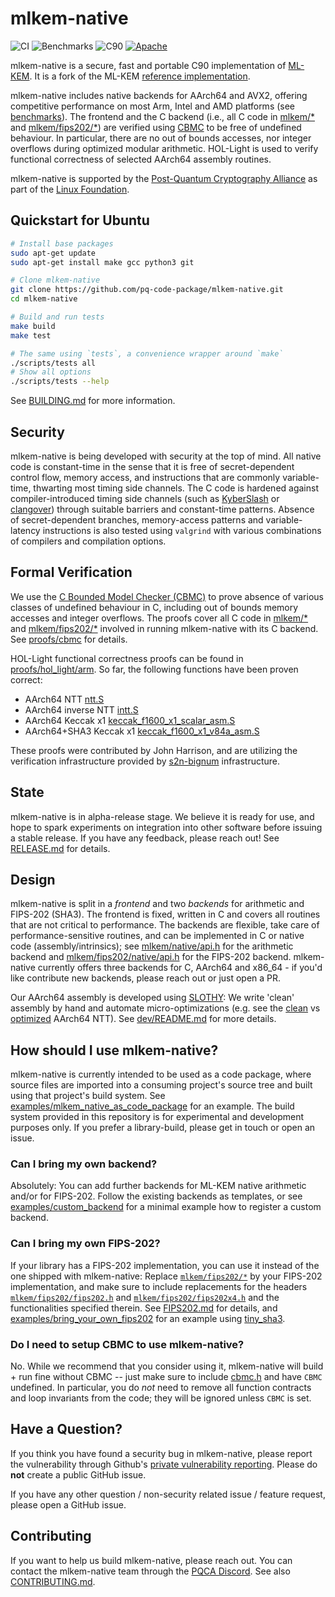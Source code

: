 [//]: # (SPDX-License-Identifier: CC-BY-4.0)

# mlkem-native

![CI](https://github.com/pq-code-package/mlkem-native/actions/workflows/all.yml/badge.svg)
![Benchmarks](https://github.com/pq-code-package/mlkem-native/actions/workflows/bench.yml/badge.svg)
![C90](https://img.shields.io/badge/language-C90-blue.svg)
[![Apache](https://img.shields.io/badge/license-Apache--2.0-green.svg)](https://www.apache.org/licenses/LICENSE-2.0)

mlkem-native is a secure, fast and portable C90 implementation of [ML-KEM](https://doi.org/10.6028/NIST.FIPS.203).
It is a fork of the ML-KEM [reference implementation](https://github.com/pq-crystals/kyber/tree/main/ref).

mlkem-native includes native backends for AArch64 and AVX2, offering competitive performance on most Arm, Intel and AMD platforms
(see [benchmarks](https://pq-code-package.github.io/mlkem-native/dev/bench/)). The frontend and the C backend (i.e., all C code in [mlkem/*](mlkem) and [mlkem/fips202/*](mlkem/fips202)) are verified
using [CBMC](https://github.com/diffblue/cbmc) to be free of undefined behaviour. In particular, there are no out of
bounds accesses, nor integer overflows during optimized modular arithmetic.
HOL-Light is used to verify functional correctness of selected AArch64 assembly routines.

mlkem-native is supported by the [Post-Quantum Cryptography Alliance](https://pqca.org/) as part of the [Linux Foundation](https://linuxfoundation.org/).

## Quickstart for Ubuntu

```bash
# Install base packages
sudo apt-get update
sudo apt-get install make gcc python3 git

# Clone mlkem-native
git clone https://github.com/pq-code-package/mlkem-native.git
cd mlkem-native

# Build and run tests
make build
make test

# The same using `tests`, a convenience wrapper around `make`
./scripts/tests all
# Show all options
./scripts/tests --help
```

See [BUILDING.md](BUILDING.md) for more information.

## Security

mlkem-native is being developed with security at the top of mind. All native code is constant-time in the sense that
it is free of secret-dependent control flow, memory access, and instructions that are commonly variable-time,
thwarting most timing side channels.
The C code is hardened against compiler-introduced timing side channels (such as
[KyberSlash](https://kyberslash.cr.yp.to/) or [clangover](https://github.com/antoonpurnal/clangover))
through suitable barriers and constant-time patterns.
Absence of secret-dependent branches, memory-access patterns
and variable-latency instructions is also tested using `valgrind` with various combinations of compilers and
compilation options.

## Formal Verification

We use the [C Bounded Model Checker (CBMC)](https://github.com/diffblue/cbmc) to prove absence of various classes of
undefined behaviour in C, including out of bounds memory accesses and integer overflows. The proofs cover
all C code in [mlkem/*](mlkem) and [mlkem/fips202/*](mlkem/fips202) involved in running mlkem-native with its C backend.
See [proofs/cbmc](proofs/cbmc) for details.

HOL-Light functional correctness proofs
can be found in [proofs/hol_light/arm](proofs/hol_light/arm).
So far, the following functions have been proven correct:
 - AArch64 NTT [ntt.S](mlkem/native/aarch64/src/ntt.S)
 - AArch64 inverse NTT [intt.S](mlkem/native/aarch64/src/ntt.S)
 - AArch64 Keccak x1 [keccak_f1600_x1_scalar_asm.S](mlkem/fips202/native/aarch64/src/keccak_f1600_x1_scalar_asm.S)
 - AArch64+SHA3 Keccak x1 [keccak_f1600_x1_v84a_asm.S](mlkem/fips202/native/aarch64/src/keccak_f1600_x1_v84a_asm.S)

These proofs were contributed by John Harrison, and are
utilizing the verification infrastructure provided by [s2n-bignum](https://github.com/awslabs/s2n-bignum) infrastructure.

## State

mlkem-native is in alpha-release stage. We believe it is ready for use, and hope to spark experiments on
integration into other software before issuing a stable release. If you have any feedback, please reach out! See
[RELEASE.md](RELEASE.md) for details.

## Design

mlkem-native is split in a _frontend_ and two _backends_ for arithmetic and FIPS-202 (SHA3). The frontend is
fixed, written in C and covers all routines that are not critical to performance. The backends are flexible, take care of
performance-sensitive routines, and can be implemented in C or native code (assembly/intrinsics); see
[mlkem/native/api.h](mlkem/native/api.h) for the arithmetic backend and
[mlkem/fips202/native/api.h](mlkem/fips202/native/api.h) for the FIPS-202 backend. mlkem-native currently
offers three backends for C, AArch64 and x86_64 - if you'd like contribute new backends, please reach out or just open a
PR.

Our AArch64 assembly is developed using [SLOTHY](https://github.com/slothy-optimizer/slothy): We write
'clean' assembly by hand and automate micro-optimizations (e.g. see the [clean](dev/aarch64_clean/src/ntt.S)
vs [optimized](dev/aarch64_opt/src/ntt.S) AArch64 NTT). See [dev/README.md](dev/README.md) for more details.

## How should I use mlkem-native?

mlkem-native is currently intended to be used as a code package, where source files are imported into a consuming
project's source tree and built using that project's build system. See
[examples/mlkem_native_as_code_package](examples/mlkem_native_as_code_package) for an example. The build system provided
in this repository is for experimental and development purposes only. If you prefer a library-build, please get in touch or open an issue.

### Can I bring my own backend?

Absolutely: You can add further backends for ML-KEM native arithmetic and/or for FIPS-202. Follow the existing backends
as templates, or see [examples/custom_backend](examples/custom_backend) for a minimal example how to register a custom backend.

### Can I bring my own FIPS-202?

If your library has a FIPS-202 implementation, you can use it instead of the one shipped with mlkem-native: Replace
[`mlkem/fips202/*`](mlkem/fips202) by your FIPS-202 implementation, and make sure to include replacements for the headers
[`mlkem/fips202/fips202.h`](mlkem/fips202/fips202.h) and [`mlkem/fips202/fips202x4.h`](mlkem/fips202/fips202x4.h) and the functionalities specified
therein. See [FIPS202.md](FIPS202.md) for details, and
[examples/bring_your_own_fips202](examples/bring_your_own_fips202) for an example using
[tiny_sha3](https://github.com/mjosaarinen/tiny_sha3/).

### Do I need to setup CBMC to use mlkem-native?

No. While we recommend that you consider using it, mlkem-native will build + run fine without CBMC -- just make sure to
include [cbmc.h](mlkem/cbmc.h) and have `CBMC` undefined. In particular, you do _not_ need to remove all function
contracts and loop invariants from the code; they will be ignored unless `CBMC` is set.

## Have a Question?

If you think you have found a security bug in mlkem-native, please report the vulnerability through
Github's [private vulnerability reporting](https://github.com/pq-code-package/mlkem-native/security). Please do **not**
create a public GitHub issue.

If you have any other question / non-security related issue / feature request, please open a GitHub issue.

## Contributing

If you want to help us build mlkem-native, please reach out. You can contact the mlkem-native team
through the [PQCA Discord](https://discord.com/invite/xyVnwzfg5R). See also [CONTRIBUTING.md](CONTRIBUTING.md).
